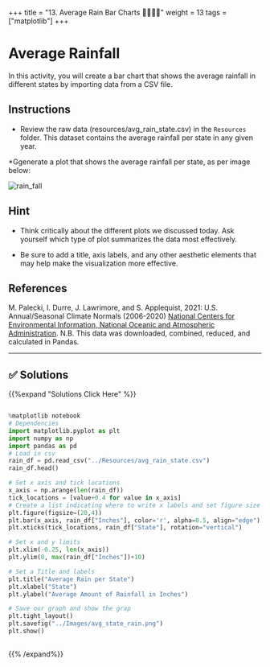 +++
title = "13. Average Rain Bar Charts 👩‍🎓👨‍🎓"
weight = 13
tags = ["matplotlib"] 
+++

# Average Rainfall

In this activity, you will create a bar chart that shows the average rainfall in different states by importing data from a CSV file.

## Instructions

* Review the raw data (resources/avg_rain_state.csv) in the `Resources` folder. This dataset contains the average rainfall per state in any given year.

*Ggenerate a plot that shows the average rainfall per state, as per image below:

![rain_fall](../images/avg_state_rain.png)

## Hint

* Think critically about the different plots we discussed today. Ask yourself which type of plot summarizes the data most effectively.

* Be sure to add a title, axis labels, and any other aesthetic elements that may help make the visualization more effective.

## References

M. Palecki, I. Durre, J. Lawrimore, and S. Applequist, 2021: U.S. Annual/Seasonal Climate Normals (2006-2020) [National Centers for Environmental Information, National Oceanic and Atmospheric Administration](https://www.ncei.noaa.gov/metadata/geoportal/rest/metadata/item/gov.noaa.ncdc%3AC01623/html). N.B. This data was downloaded, combined, reduced, and calculated in Pandas.

- - -

## ✅ Solutions
{{%expand "Solutions Click Here" %}}
```python

%matplotlib notebook
# Dependencies
import matplotlib.pyplot as plt
import numpy as np
import pandas as pd
# Load in csv
rain_df = pd.read_csv("../Resources/avg_rain_state.csv")
rain_df.head()

# Set x axis and tick locations
x_axis = np.arange(len(rain_df))
tick_locations = [value+0.4 for value in x_axis]
# Create a list indicating where to write x labels and set figure size to adjust for space
plt.figure(figsize=(20,4))
plt.bar(x_axis, rain_df["Inches"], color='r', alpha=0.5, align="edge")
plt.xticks(tick_locations, rain_df["State"], rotation="vertical")

# Set x and y limits
plt.xlim(-0.25, len(x_axis))
plt.ylim(0, max(rain_df["Inches"])+10)

# Set a Title and labels
plt.title("Average Rain per State")
plt.xlabel("State")
plt.ylabel("Average Amount of Rainfall in Inches")

# Save our graph and show the grap
plt.tight_layout()
plt.savefig("../Images/avg_state_rain.png")
plt.show()
 
```
{{% /expand%}}
